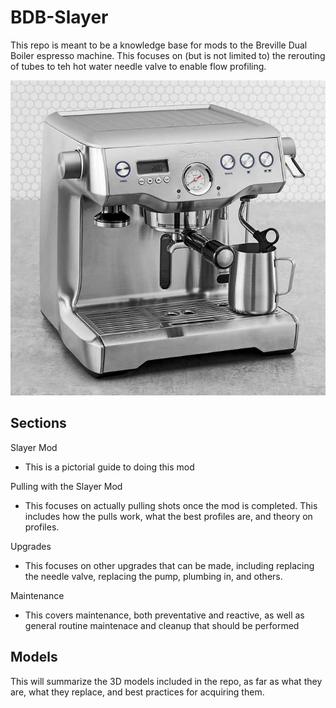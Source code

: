 # BDB-Slayer

This repo is meant to be a knowledge base for mods to the Breville Dual Boiler espresso machine. This focuses on (but is not limited to) the rerouting of tubes to teh hot water needle valve to enable flow profiling.

![BDB Stock Photo](https://github.com/qporzk/BDB-Slayer/blob/master/Pictures/BDB.jpg)

## Sections

Slayer Mod
  - This is a pictorial guide to doing this mod
  
Pulling with the Slayer Mod
  - This focuses on actually pulling shots once the mod is completed. This includes how the pulls work, what the best profiles are, and theory on profiles.
  
Upgrades
  - This focuses on other upgrades that can be made, including replacing the needle valve, replacing the pump, plumbing in, and others.
  
Maintenance
  - This covers maintenance, both preventative and reactive, as well as general routine maintenace and cleanup that should be performed

## Models

This will summarize the 3D models included in the repo, as far as what they are, what they replace, and best practices for acquiring them.
